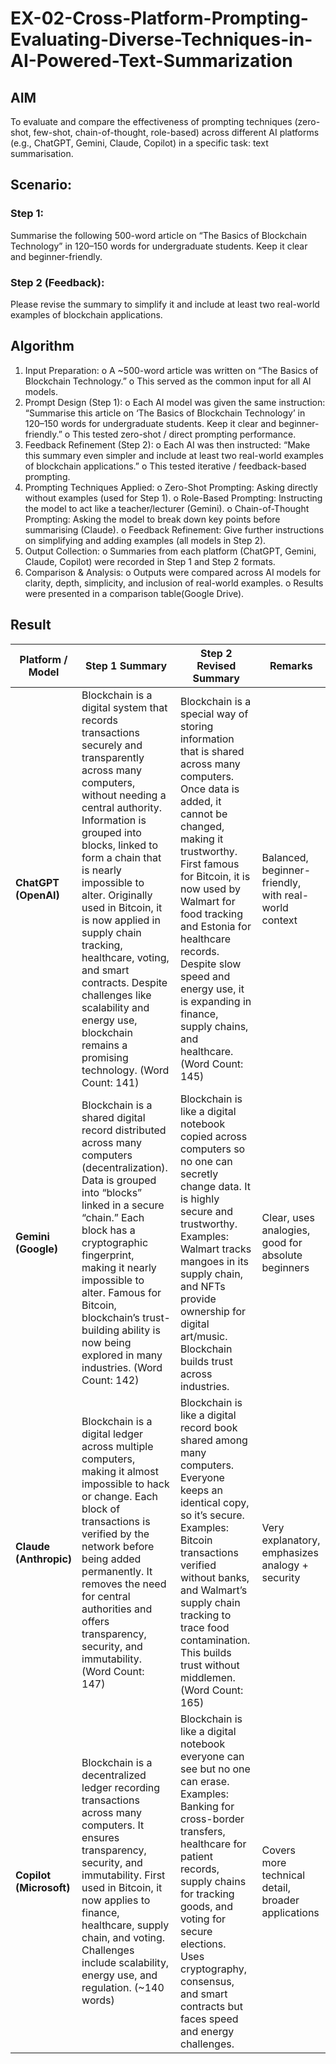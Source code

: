 # EX-02-Cross-Platform-Prompting-Evaluating-Diverse-Techniques-in-AI-Powered-Text-Summarization

## AIM
To evaluate and compare the effectiveness of prompting techniques (zero-shot, few-shot, chain-of-thought, role-based) across different AI platforms (e.g., ChatGPT, Gemini, Claude, Copilot) in a specific task: text summarisation.

## Scenario:

### Step 1:

Summarise the following 500-word article on “The Basics of Blockchain Technology” in 120–150 words for undergraduate students. Keep it clear and beginner-friendly.


### Step 2 (Feedback):

Please revise the summary to simplify it and include at least two real-world examples of blockchain applications.

## Algorithm
1.	Input Preparation:
o	A ~500-word article was written on “The Basics of Blockchain Technology.”
o	This served as the common input for all AI models.
2.	Prompt Design (Step 1):
o	Each AI model was given the same instruction:
“Summarise this article on ‘The Basics of Blockchain Technology’ in 120–150 words for undergraduate students. Keep it clear and beginner-friendly.”
o	This tested zero-shot / direct prompting performance.
3.	Feedback Refinement (Step 2):
o	Each AI was then instructed:
“Make this summary even simpler and include at least two real-world examples of blockchain applications.”
o	This tested iterative / feedback-based prompting.
4.	Prompting Techniques Applied:
o	Zero-Shot Prompting: Asking directly without examples (used for Step 1).
o	Role-Based Prompting: Instructing the model to act like a teacher/lecturer (Gemini).
o	Chain-of-Thought Prompting: Asking the model to break down key points before summarising (Claude).
o	Feedback Refinement: Give further instructions on simplifying and adding examples (all models in Step 2).
5.	Output Collection:
o	Summaries from each platform (ChatGPT, Gemini, Claude, Copilot) were recorded in Step 1 and Step 2 formats.
6.	Comparison & Analysis:
o	Outputs were compared across AI models for clarity, depth, simplicity, and inclusion of real-world examples.
o	Results were presented in a comparison table(Google Drive).

## Result
| Platform / Model | Step 1 Summary | Step 2 Revised Summary | Remarks |
|------------------|----------------|-------------------------|---------|
| **ChatGPT (OpenAI)** | Blockchain is a digital system that records transactions securely and transparently across many computers, without needing a central authority. Information is grouped into blocks, linked to form a chain that is nearly impossible to alter. Originally used in Bitcoin, it is now applied in supply chain tracking, healthcare, voting, and smart contracts. Despite challenges like scalability and energy use, blockchain remains a promising technology. (Word Count: 141) | Blockchain is a special way of storing information that is shared across many computers. Once data is added, it cannot be changed, making it trustworthy. First famous for Bitcoin, it is now used by Walmart for food tracking and Estonia for healthcare records. Despite slow speed and energy use, it is expanding in finance, supply chains, and healthcare. (Word Count: 145) | Balanced, beginner-friendly, with real-world context |
| **Gemini (Google)** | Blockchain is a shared digital record distributed across many computers (decentralization). Data is grouped into “blocks” linked in a secure “chain.” Each block has a cryptographic fingerprint, making it nearly impossible to alter. Famous for Bitcoin, blockchain’s trust-building ability is now being explored in many industries. (Word Count: 142) | Blockchain is like a digital notebook copied across computers so no one can secretly change data. It is highly secure and trustworthy. Examples: Walmart tracks mangoes in its supply chain, and NFTs provide ownership for digital art/music. Blockchain builds trust across industries. | Clear, uses analogies, good for absolute beginners |
| **Claude (Anthropic)** | Blockchain is a digital ledger across multiple computers, making it almost impossible to hack or change. Each block of transactions is verified by the network before being added permanently. It removes the need for central authorities and offers transparency, security, and immutability. (Word Count: 147) | Blockchain is like a digital record book shared among many computers. Everyone keeps an identical copy, so it’s secure. Examples: Bitcoin transactions verified without banks, and Walmart’s supply chain tracking to trace food contamination. This builds trust without middlemen. (Word Count: 165) | Very explanatory, emphasizes analogy + security |
| **Copilot (Microsoft)** | Blockchain is a decentralized ledger recording transactions across many computers. It ensures transparency, security, and immutability. First used in Bitcoin, it now applies to finance, healthcare, supply chain, and voting. Challenges include scalability, energy use, and regulation. (~140 words) | Blockchain is like a digital notebook everyone can see but no one can erase. Examples: Banking for cross-border transfers, healthcare for patient records, supply chains for tracking goods, and voting for secure elections. Uses cryptography, consensus, and smart contracts but faces speed and energy challenges. | Covers more technical detail, broader applications |
